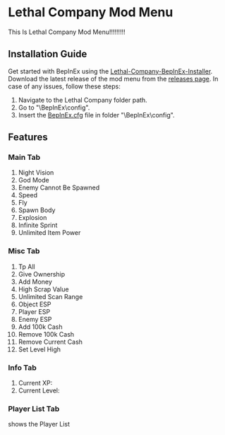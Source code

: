 # Lethal Company Mod Menu

This Is Lethal Company Mod Menu!!!!!!!!!

## Installation Guide

Get started with BepInEx using the [Lethal-Company-BepInEx-Installer](https://github.com/official-notfishvr/Lethal-Company-BepInEx-Installer). Download the latest release of the mod menu from the [releases page](https://github.com/official-notfishvr/Lethal-Company-Mod-Menu/releases/download/V2.1/Lethal-Company-Mod-Menu.dll). In case of any issues, follow these steps:

1. Navigate to the Lethal Company folder path.
2. Go to "\BepInEx\config".
3. Insert the [BepInEx.cfg](https://notfishvr.dev/cdn/BepInEx.cfg) file in folder "\BepInEx\config".

## Features

### Main Tab

1. Night Vision
2. God Mode
3. Enemy Cannot Be Spawned
4. Speed
5. Fly
6. Spawn Body
7. Explosion
8. Infinite Sprint
9. Unlimited Item Power

### Misc Tab

1. Tp All
2. Give Ownership
3. Add Money
4. High Scrap Value
5. Unlimited Scan Range
6. Object ESP
7. Player ESP
8. Enemy ESP
9. Add 100k Cash
10. Remove 100k Cash
11. Remove Current Cash
12. Set Level High

### Info Tab

1. Current XP:
2. Current Level:

### Player List Tab
shows the Player List
